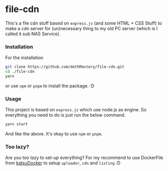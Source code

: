 # file-cdn

This's a file cdn stuff based on `express.js` (and some HTML + CSS Stuff) to make a cdn server for (un)necessary thing to my old PC server (which is I called it sub NAS Service).

### Installation

For the installation

```zsh
git clone https://github.com/dethMastery/file-cdn.git
cd ./file-cdn
yarn
```

or use `npm` or `pnpm` to install the package. :D

### Usage

This project is based on `express.js` which use node.js as engine. So everything you need to do is just run the below command.

```zsh
yarn start
```

And like the above. It's okay to use `npm` or `pnpm`.

### Too lazy?

Are you too lazy to set-up everything? For my recommend to use DockerFile from [katsuDocker](https://github.com/katsuDocker/file-uploader-dockerize) to setup `uploader`, `cdn` and `listing` :D
